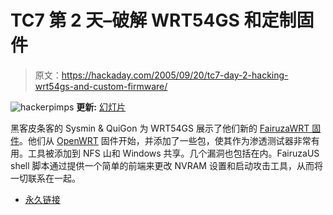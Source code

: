 # TC7 第 2 天–破解 WRT54GS 和定制固件

> 原文：<https://hackaday.com/2005/09/20/tc7-day-2-hacking-wrt54gs-and-custom-firmware/>

![hackerpimps](img/072ae7837f6e855cc9f7130c76fa341c.png)
**更新:** [幻灯片](http://toorcon.org/2005/slides/sysminquigon-hackingwithwrt.pdf)

黑客皮条客的 Sysmin & QuiGon 为 WRT54GS 展示了他们新的 [FairuzaWRT 固件](http://hackerpimps.com/projects.html)。他们从 [OpenWRT](http://openwrt.org/) 固件开始，并添加了一些包，使其作为渗透测试器非常有用。工具被添加到 NFS 山和 Windows 共享。几个漏洞也包括在内。FairuzaUS shell 脚本通过提供一个简单的前端来更改 NVRAM 设置和启动攻击工具，从而将一切联系在一起。

*   [永久链接](http://hackerpimps.com/)
